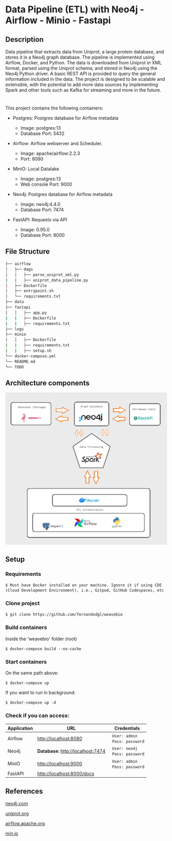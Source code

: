 
# Data Pipeline (ETL) with Neo4j - Airflow - Minio - Fastapi 



## Description

Data pipeline that extracts data from Uniprot, a large protein database, and stores it in a Neo4j graph database. The pipeline is implemented using Airflow, Docker, and Python. The data is downloaded from Uniprot in XML format, parsed using the Uniprot schema, and stored in Neo4j using the Neo4j Python driver. A basic REST API is provided to query the general information included in the data. The project is designed to be scalable and extensible, with the potential to add more data sources by implementing Spark and other tools such as Kafka for streaming and more in the future.

#

This project contains the following containers:

* Postgres: Postgres database for Airflow metadata 
    * Image: postgres:13
    * Database Port: 5432

* Airflow: Airflow webserver and Scheduler.
    * Image: apache/airflow:2.2.3
    * Port: 8080

* MiniO: Local Datalake
    * Image: postgres:13
    * Web console Port: 9000

* Neo4j: Postgres database for Airflow metadata 
    * Image: neo4j:4.4.0
    * Database Port: 7474

* FastAPI: Requests via API
    * Image: 0.95.0
    * Database Port: 8000

## File Structure

```bash
├── airflow
│   ├── dags
│   │   ├── parse_uniprot_xml.py
|   |   ├── uniprot_data_pipeline.py
│   ├── Dockerfile
│   ├── entrypoint.sh
│   └── requirements.txt
├── data
├── fastapi
│   │   ├── app.py
|   |   ├── Dockerfile
|   |   ├── requirements.txt
├── logs
├── minio
│   │   ├── Dockerfile
|   |   ├── requirements.txt
|   |   ├── setup.sh
└── docker-compose.yml
└── README.md
└── TODO
```

## Architecture components

![Screenshot](architecture_small.png)

## Setup

### Requirements
    
    $ Must have Docker installed on your machine. Ignore it if using CDE (Cloud Development Environment), i.e., Gitpod, GitHub Codespaces, etc

### Clone project

    $ git clone https://github.com/fernandodgl/weavebio

### Build containers

Inside the 'weavebio' folder (root)

    $ docker-compose build --no-cache

### Start containers

On the same path above:

    $ docker-compose up

If you want to run in background:

    $ docker-compose up -d

### Check if you can access:

|        Application        |URL                          |Credentials                         |
|----------------|-------------------------------|-----------------------------|
|Airflow| [http://localhost:8080](http://localhost:8080) | ``` User: admin``` <br> ``` Pass: password``` |         |
|Neo4j| **Database:** [http://localhost:7474](http://localhost:7474) | ``` User: neo4j``` <br> ``` Pass: password``` |         |
|MinIO| [http://localhost:9000](http://localhost:9000) | ``` User: admin``` <br> ``` Pass: password``` |           |
|FastAPI | [http://localhost:8000/docs](http://localhost:8000/docs)|  |         |
  

## References

[neo4j.com](https://neo4j.com/docs/ogm-manual/current/reference/)

[uniprot.org](https://www.uniprot.org/help/technical)

[airflow.apache.org](https://airflow.apache.org/docs/apache-airflow/stable/)

[min.io](https://min.io/docs/minio/linux/developers/go/API.html)

